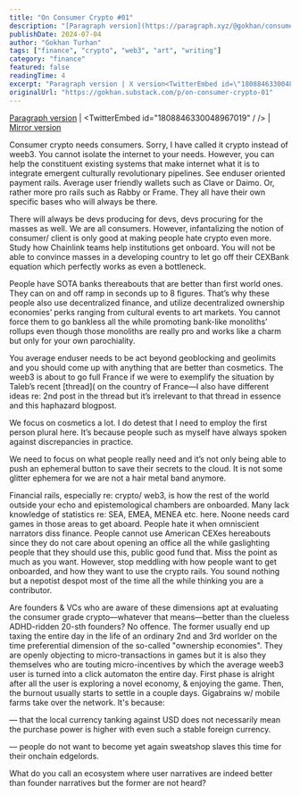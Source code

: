 ```yaml
---
title: "On Consumer Crypto #01"
description: "[Paragraph version](https://paragraph.xyz/@gokhan/consumer-crypto?referrer=0x36de990133D36d7E3DF9a820aA3eDE5a2320De71) | <TwitterEmbed id=\"1808846330048967019\" / /> | [Mirror version](https://gokhan.mirror.xyz/vvTdas-z_Vxp_in"
publishDate: 2024-07-04
author: "Gokhan Turhan"
tags: ["finance", "crypto", "web3", "art", "writing"]
category: "finance"
featured: false
readingTime: 4
excerpt: "Paragraph version | X version<TwitterEmbed id=\"1808846330048967019\" /> | CoLinks..."
originalUrl: "https://gokhan.substack.com/p/on-consumer-crypto-01"
---
```


[Paragraph version](https://paragraph.xyz/@gokhan/consumer-crypto?referrer=0x36de990133D36d7E3DF9a820aA3eDE5a2320De71) | <TwitterEmbed id="1808846330048967019" / /> | [Mirror version](https://gokhan.mirror.xyz/vvTdas-z_Vxp_inh8c5JKdylaskAIjTFcjBBU1unlQQ?referrerAddress=0x36de990133D36d7E3DF9a820aA3eDE5a2320De71)

Consumer crypto needs consumers. Sorry, I have called it crypto instead of weeb3. You cannot isolate the internet to your needs. However, you can help the constituent existing systems that make internet what it is to integrate emergent culturally revolutionary pipelines. See enduser oriented payment rails. Average user friendly wallets such as Clave or Daimo. Or, rather more pro rails such as Rabby or Frame. They all have their own specific bases who will always be there.

There will always be devs producing for devs, devs procuring for the masses as well. We are all consumers. However, infantalizing the notion of consumer/ client is only good at making people hate crypto even more. Study how Chainlink teams help institutions get onboard. You will not be able to convince masses in a developing country to let go off their CEXBank equation which perfectly works as even a bottleneck.

People have SOTA banks thereabouts that are better than first world ones. They can on and off ramp in seconds up to 8 figures. That’s why these people also use decentralized finance, and utilize decentralized ownership economies’ perks ranging from cultural events to art markets. You cannot force them to go bankless all the while promoting bank-like monoliths’ rollups even though those monoliths are really pro and works like a charm but only for your own parochiality.

You average enduser needs to be act beyond geoblocking and geolimits and you should come up with anything that are better than cosmetics. The weeb3 is about to go full France if we were to exemplify the situation by Taleb’s recent [thread](<TwitterEmbed id="1807735364204806416" /> on the country of France—I also have different ideas re: 2nd post in the thread but it’s irrelevant to that thread in essence and this haphazard blogpost.

We focus on cosmetics a lot. I do detest that I need to employ the first person plural here. It’s because people such as myself have always spoken against discrepancies in practice.

We need to focus on what people really need and it’s not only being able to push an ephemeral button to save their secrets to the cloud. It is not some glitter ephemera for we are not a hair metal band anymore.

Financial rails, especially re: crypto/ web3, is how the rest of the world outside your echo and epistemological chambers are onboarded. Many lack knowledge of statistics re: SEA, EMEA, MENEA etc. here. Noone needs card games in those areas to get aboard. People hate it when omniscient narrators diss finance. People cannot use American CEXes hereabouts since they do not care about opening an office all the while gaslighting people that they should use this, public good fund that. Miss the point as much as you want. However, stop meddling with how people want to get onboarded, and how they want to use the crypto rails. You sound nothing but a nepotist despot most of the time all the while thinking you are a contributor.

Are founders & VCs who are aware of these dimensions apt at evaluating the consumer grade crypto—whatever that means—better than the clueless ADHD-ridden 20-sth founders? No offence. The former usually end up taxing the entire day in the life of an ordinary 2nd and 3rd worlder on the time preferential dimension of the so-called "ownership economies". They are openly objecting to micro-transactions in games but it is also they themselves who are touting micro-incentives by which the average weeb3 user is turned into a click automaton the entire day. First phase is alright after all the user is exploring a novel economy, & enjoying the game. Then, the burnout usually starts to settle in a couple days. Gigabrains w/ mobile farms take over the network. It's because:

— that the local currency tanking against USD does not necessarily mean the purchase power is higher with even such a stable foreign currency.

— people do not want to become yet again sweatshop slaves this time for their onchain edgelords.

What do you call an ecosystem where user narratives are indeed better than founder narratives but the former are not heard?